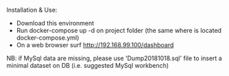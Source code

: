 Installation & Use:

- Download this environment
- Run docker-compose up -d on project folder (the same where is located docker-compose.yml)
- On a web browser surf http://192.168.99.100/dashboard

NB: if MySql data are missing, please use 'Dump20181018.sql' file to insert a minimal dataset on DB (i.e. suggested MySql workbench)